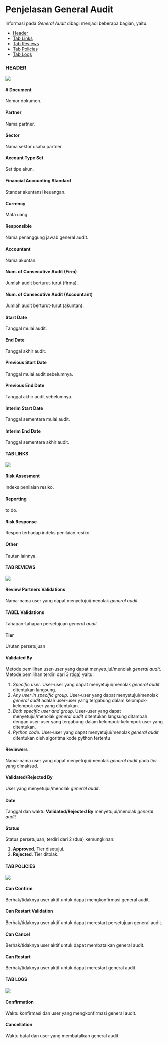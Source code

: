 # Penjelasan General Audit

Informasi pada *General Audit* dibagi menjadi beberapa bagian, yaitu:

* [Header](#bagian-header)
* [Tab Links](#tab-links)
* [Tab Reviews](#tab-reviews)
* [Tab Policies](#tab-policies)
* [Tab Logs](#tab-logs)

### <a name="bagian-header">HEADER</a>

![](../../img/general-audit/bagian-header.png)

#### <a name="field-no-document"># Document</a>

Nomor dokumen.

#### <a name="field-partner">Partner</a>

Nama partner.

#### <a name="field-sector">Sector</a>

Nama sektor usaha partner.

#### <a name="field-account-type-set">Account Type Set</a>

Set tipe akun.

#### <a name="field-financial-accounting-standard">Financial Accounting Standard</a>

Standar akuntansi keuangan.

#### <a name="field-currency">Currency</a>

Mata uang.

#### <a name="field-responsible">Responsible</a>

Nama penanggung jawab general audit.

#### <a name="field-accountant">Accountant</a>

Nama akuntan.

#### <a name="field-num-audit-firm">Num. of Consecutive Audit (Firm)</a>

Jumlah audit berturut-turut (firma).

#### <a name="field-num-audit-accountant">Num. of Consecutive Audit (Accountant)</a>

Jumlah audit berturut-turut (akuntan).

#### <a name="field-start-date">Start Date</a>

Tanggal mulai audit.

#### <a name="field-end-date">End Date</a>

Tanggal akhir audit.

#### <a name="field-previous-start-date">Previous Start Date</a>

Tanggal mulai audit sebelumnya.

#### <a name="field-previous-end-date">Previous End Date</a>

Tanggal akhir audit sebelumnya.

#### <a name="field-interim-start-date">Interim Start Date</a>

Tanggal sementara mulai audit.

#### <a name="field-interim-end-date">Interim End Date</a>

Tanggal sementara akhir audit.

#### <a name="tab-links">TAB LINKS</a>

![](../../img/general-audit/tab-links.png)

#### <a name="field-risk-assesment">Risk Assesment</a>

Indeks penilaian resiko.

#### <a name="field-risk-reporting">Reporting</a>

to do.

#### <a name="field-risk-response">Risk Response</a>

Respon terhadap indeks penilaian resiko.

#### <a name="field-other">Other</a>

Tautan lainnya.

#### <a name="tab-reviews">TAB REVIEWS</a>

![](../../img/general-audit/tab-reviews.png)

#### <a name="field-review-partners-validations">Review Partners Validations</a>

Nama-nama user yang dapat menyetujui/menolak *general audit*

#### <a name="tabel-validations">TABEL Validations</a>

Tahapan-tahapan persetujuan *general audit*

#### <a name="field-validations-tier">Tier</a>

Urutan persetujuan

#### <a name="field-validations-validated-by">Validated By</a>

Metode pemilihan user-user yang dapat menyetujui/menolak *general audit*. Metode pemilihan terdiri dari 3 (tiga) yaitu:

1. *Specific user*. User-user yang dapat menyetujui/menolak *general audit* ditentukan langsung.
2. *Any user in specific group*. User-user yang dapat menyetujui/menolak *general audit* adalah user-user yang tergabung dalam kelompok-kelompok user yang ditentukan.
3. *Both specific user and group*. User-user yang dapat menyetujui/menolak *general audit* ditentukan langsung ditambah dengan user-user yang tergabung dalam kelompok-kelompok user yang ditentukan.
4. *Python code*. User-user yang dapat menyetujui/menolak *general audit* ditentukan oleh algoritma kode python tertentu

#### <a name="field-validations-reviewers">Reviewers</a>

Nama-nama user yang dapat menyetujui/menolak *general audit* pada *tier* yang dimaksud.

#### <a name="field-validations-validated-rejected">Validated/Rejected By</a>

User yang menyetujui/menolak *general audit*.

#### <a name="field-validations-date">Date</a>

Tanggal dan waktu **Validated/Rejected By** menyetujui/menolak *general audit*

#### <a name="field-validations-date">Status</a>

Status persetujuan, terdiri dari 2 (dua) kemungkinan:

1. **Approved**. Tier disetujui.
2. **Rejected**. Tier ditolak.

#### <a name="tab-policies">TAB POLICIES</a>

![](../../img/general-audit/tab-policies.png)

#### <a name="field-confirm">Can Confirm</a>

Berhak/tidaknya user aktif untuk dapat mengkonfirmasi general audit.

#### <a name="field-restart-validation">Can Restart Validation</a>

Berhak/tidaknya user aktif untuk dapat merestart persetujuan general audit.

#### <a name="field-cancel">Can Cancel</a>

Berhak/tidaknya user aktif untuk dapat membatalkan general audit.

#### <a name="field-restart">Can Restart</a>

Berhak/tidaknya user aktif untuk dapat merestart general audit.

#### <a name="tab-logs">TAB LOGS</a>

![](../../img/general-audit/tab-logs.png)

#### <a name="field-confirmation">Confirmation</a>

Waktu konfirmasi dan user yang mengkonfirmasi general audit.

#### <a name="field-cancellation">Cancellation</a>

Waktu batal dan user yang membatalkan general audit.

